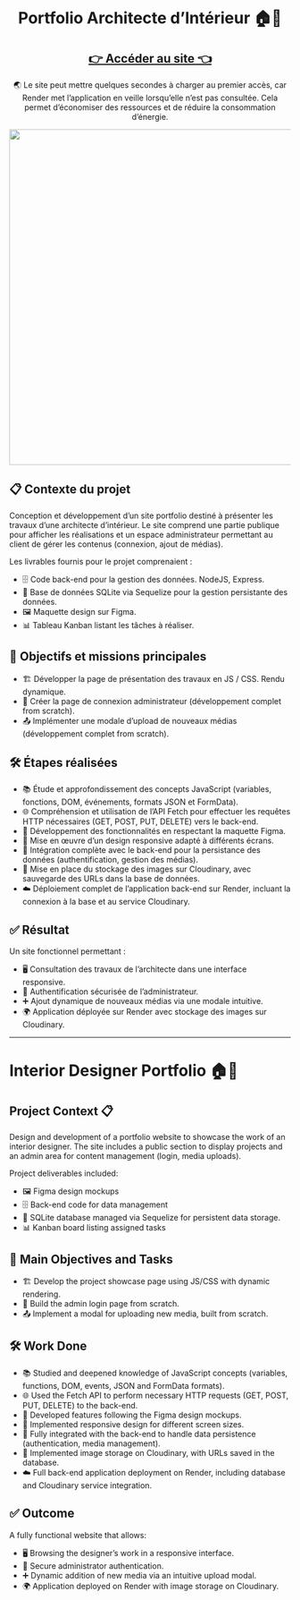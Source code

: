 <h1 align="center"> Portfolio Architecte d’Intérieur 🏠🎨 </h1>

<h2 align="center"> <a href="https://sophie-bluel-portfolio.onrender.com/"> 👉 Accéder au site 👈 </a>  </h2> 
<p align="center"> 🌏 Le site peut mettre quelques secondes à charger au premier accès, car Render met l’application en veille lorsqu’elle n’est pas consultée. Cela permet d’économiser des ressources et de réduire la consommation d’énergie.  </p>

<p align="center">
<img src="https://i.imgur.com/YTurJnT.png" width="600" />
</p>

## 📋 Contexte du projet 
Conception et développement d’un site portfolio destiné à présenter les travaux d’une architecte d’intérieur.
Le site comprend une partie publique pour afficher les réalisations et un espace administrateur permettant au client de gérer les contenus (connexion, ajout de médias).

Les livrables fournis pour le projet comprenaient :
- 🗄️ Code back-end pour la gestion des données. NodeJS, Express.
- 💾 Base de données SQLite via Sequelize pour la gestion persistante des données.
- 🖼️ Maquette design sur Figma.
- 📊 Tableau Kanban listant les tâches à réaliser.

## 🎯 Objectifs et missions principales 
- 🏗️ Développer la page de présentation des travaux en JS / CSS. Rendu dynamique.
- 🔐 Créer la page de connexion administrateur (développement complet from scratch).
- 📤 Implémenter une modale d’upload de nouveaux médias (développement complet from scratch).

## 🛠️ Étapes réalisées 
- 📚 Étude et approfondissement des concepts JavaScript (variables, fonctions, DOM, événements, formats JSON et FormData).
- 🌐 Compréhension et utilisation de l’API Fetch pour effectuer les requêtes HTTP nécessaires (GET, POST, PUT, DELETE) vers le back-end.
- 🎨 Développement des fonctionnalités en respectant la maquette Figma.
- 📱 Mise en œuvre d’un design responsive adapté à différents écrans.
- 🔄 Intégration complète avec le back-end pour la persistance des données (authentification, gestion des médias).
- 💾 Mise en place du stockage des images sur Cloudinary, avec sauvegarde des URLs dans la base de données.
- ☁️ Déploiement complet de l’application back-end sur Render, incluant la connexion à la base et au service Cloudinary.

## ✅ Résultat 
Un site fonctionnel permettant :
- 🖥️ Consultation des travaux de l’architecte dans une interface responsive.
- 🔐 Authentification sécurisée de l’administrateur.
- ➕ Ajout dynamique de nouveaux médias via une modale intuitive.
- 🌍 Application déployée sur Render avec stockage des images sur Cloudinary.
-----------------------------------------------------------------------------------------------------------------------

# Interior Designer Portfolio 🏠🎨

## Project Context 📋
Design and development of a portfolio website to showcase the work of an interior designer.
The site includes a public section to display projects and an admin area for content management (login, media uploads).

Project deliverables included:
- 🖼️ Figma design mockups
- 🗄️ Back-end code for data management
- 💾 SQLite database managed via Sequelize for persistent data storage.
- 📊 Kanban board listing assigned tasks

## 🎯 Main Objectives and Tasks 
- 🏗️ Develop the project showcase page using JS/CSS with dynamic rendering.
- 🔐 Build the admin login page from scratch.
- 📤 Implement a modal for uploading new media, built from scratch.

## 🛠️ Work Done 
- 📚 Studied and deepened knowledge of JavaScript concepts (variables, functions, DOM, events, JSON and FormData formats).
- 🌐 Used the Fetch API to perform necessary HTTP requests (GET, POST, PUT, DELETE) to the back-end.
- 🎨 Developed features following the Figma design mockups.
- 📱 Implemented responsive design for different screen sizes.
- 🔄 Fully integrated with the back-end to handle data persistence (authentication, media management).
- 💾 Implemented image storage on Cloudinary, with URLs saved in the database.
- ☁️ Full back-end application deployment on Render, including database and Cloudinary service integration.

## ✅ Outcome 
A fully functional website that allows:
- 🖥️ Browsing the designer’s work in a responsive interface.
- 🔐 Secure administrator authentication.
- ➕ Dynamic addition of new media via an intuitive upload modal.
- 🌍 Application deployed on Render with image storage on Cloudinary.


